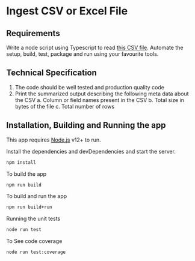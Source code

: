 # Ingest CSV or Excel File
## Requirements
Write a node script using Typescript to read [this CSV file](https://raw.githubusercontent.com/vamstar/challenge/master/Dataset3.csv). Automate the setup, build, test, package and run using your favourite tools.

## Technical Specification
1. The code should be well tested and production quality code
2. Print the summarized output describing the following meta data about the CSV
a. Column or field names present in the CSV
b. Total size in bytes of the file
c. Total number of rows

## Installation, Building and Running the app

This app requires [Node.js](https://nodejs.org/) v12+ to run.

Install the dependencies and devDependencies and start the server.

```sh
npm install
```

To build the app
```sh
npm run build
```

To build and run the app
```sh
npm run build+run
```

Running the unit tests
```sh
node run test
```

To See code coverage
```sh
node run test:coverage
```